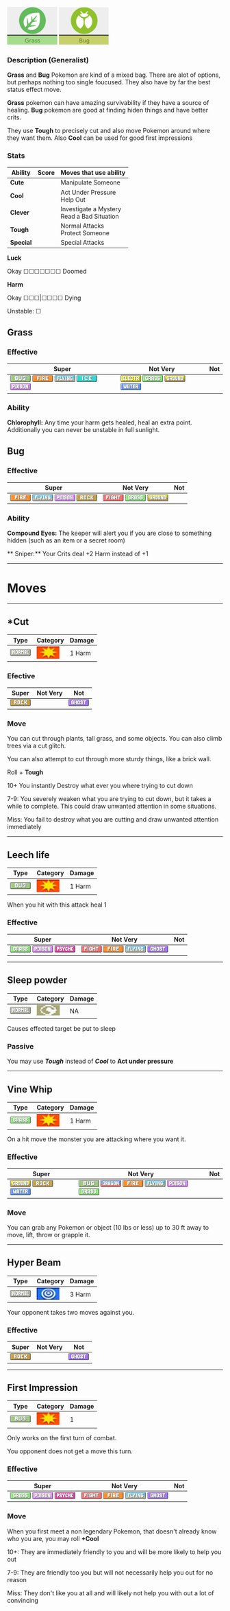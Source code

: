 ![Grass](images/grass.png) ![Bug](images/bug.png)


### Description (Generalist)

**Grass** and **Bug** Pokemon are kind of a mixed bag. There are alot of options, but perhaps nothing too single foucused. They also have by far the best status effect move. 

**Grass** pokemon can have amazing survivability if they have a source of healing. **Bug** pokemon are good at finding hiden things and have better crits.

They use **Tough** to precisely cut and also move Pokemon around where they want them. Also **Cool** can be used for good first impressions

### Stats


 |      Ability                   | Score | Moves that use ability                         |
 |--------------------------------|---------|-----------------------------|
 | **Cute**  | | Manipulate Someone <br/> |
 | **Cool**  | | Act Under Pressure <br/> Help Out |
 | **Clever**| | Investigate a Mystery <br/> Read a Bad Situation |
 | **Tough** | | Normal Attacks <br/> Protect Someone |
 | **Special** | | Special Attacks <br/> |

**Luck**

Okay ☐☐☐☐☐☐☐ Doomed

**Harm**

Okay ☐☐☐|☐☐☐☐ Dying

Unstable: ☐


## Grass 

### Effective

 |   Super                                                                                                                                      | Not Very                                                                                                                | Not|
 |----------------------------------------------------------------------------------------------------------------------------------------------|-------------------------------------------------------------------------------------------------------------------------|----|
 | ![](images/BugIC_Big.webp) ![](images/FireIC_Big.webp) ![](images/FlyingIC_Big.webp) ![](images/IceIC_Big.webp) ![](images/PoisonIC_Big.webp)|  ![](images/ElectricIC_Big.webp) ![](images/GrassIC_Big.webp) ![](images/GroundIC_Big.webp) ![](images/WaterIC_Big.webp)|    |

### Ability

**Chlorophyll:** Any time your harm gets healed, heal an extra point. Additionally you can never be unstable in full sunlight.

## Bug 

### Effective

 |   Super                                                                                                                                      | Not Very                                                                                                                | Not|
 |----------------------------------------------------------------------------------------------------------------------------------------------|-------------------------------------------------------------------------------------------------------------------------|----|
 | ![](images/FireIC_Big.webp) ![](images/FlyingIC_Big.webp) ![](images/PoisonIC_Big.webp) ![](images/RockIC_Big.webp)|  ![](images/FightingIC_Big.webp) ![](images/GrassIC_Big.webp)  ![](images/GroundIC_Big.webp)   ||

### Ability

**Compound Eyes:** The keeper will alert you if you are close to something hidden (such as an item or a secret room)

** Sniper:** Your Crits deal +2 Harm instead of +1

---

# Moves

---

## *Cut

  | Type        | Category   | Damage      |
 | ----------- | ------------ | ----------- |
 | ![](images/NormalIC_Big.webp)| ![](images/physical.png)| 1 Harm |



### Efective

 |   Super                        | Not Very| Not                         |
 |--------------------------------|---------|-----------------------------|
 | ![](images/RockIC_Big.webp)|         | ![](images/GhostIC_Big.webp)|



### Move

You can cut through plants, tall grass, and some objects. You can also climb trees via a cut glitch.

You can also attempt to cut through more sturdy things, like a brick wall.

Roll + **Tough**

10+ You instantly Destroy what ever you where trying to cut down

7-9: You severely weaken what you are trying to cut down, but it takes a while to complete. This could draw unwanted attention in some situations.

Miss: You fail to destroy what you are cutting and draw unwanted attention immediately

---

## Leech life

| Type        | Category   | Damage      |
| ----------- | ------------ | ----------- |
| ![](images/BugIC_Big.webp)| ![](images/physical.png)| 1 Harm |

When you hit with this attack heal 1

### Effective

 |   Super                        | Not Very| Not                         |
 |--------------------------------|---------|-----------------------------|
 | ![](images/GrassIC_Big.webp) ![](images/PoisonIC_Big.webp) ![](images/PsychicIC_Big.webp)|  ![](images/FightingIC_Big.webp) ![](images/FireIC_Big.webp) ![](images/FlyingIC_Big.webp) ![](images/GhostIC_Big.webp) | |

---

## Sleep powder

 | Type        | Category   | Damage      |
 | ----------- | ------------ | ----------- |
 | ![](images/NormalIC_Big.webp)| ![](images/status.png)| NA |

Causes effected target be put to sleep

### Passive

You may use ***Tough*** instead of ***Cool*** to **Act under pressure**


---

## Vine Whip

| Type        | Category   | Damage      |
| ----------- | ------------ | ----------- |
| ![](images/GrassIC_Big.webp)| ![](images/physical.png)| 1 Harm |

On a hit move the monster you are attacking where you want it.


### Effective

 |   Super                        | Not Very| Not                         |
 |--------------------------------|---------|-----------------------------|
 | ![](images/GroundIC_Big.webp) ![](images/RockIC_Big.webp) ![](images/WaterIC_Big.webp)|  ![](images/BugIC_Big.webp) ![](images/DragonIC_Big.webp) ![](images/FireIC_Big.webp) ![](images/FlyingIC_Big.webp) ![](images/PoisonIC_Big.webp) ![](images/GrassIC_Big.webp)| |

### Move

You can grab any Pokemon or object (10 lbs or less) up to 30 ft away to move, lift, throw or grapple it.


---

## Hyper Beam

 | Type        | Category   | Damage      |
 | ----------- | ------------ | ----------- |
 | ![](images/NormalIC_Big.webp)| ![](images/special.png)| 3 Harm |

Your opponent takes two moves against you.

### Effective

 |   Super                        | Not Very| Not                         |
 |--------------------------------|---------|-----------------------------|
 | ![](images/RockIC_Big.webp)|         | ![](images/GhostIC_Big.webp)|

---

## First Impression

 | Type        | Category   | Damage      |
 | ----------- | ------------ | ----------- |
 | ![](images/BugIC_Big.webp)| ![](images/physical.png)| 1 |

Only works on the first turn of combat.

You opponent does not get a move this turn.

### Effective

 |   Super                        | Not Very| Not                         |
 |--------------------------------|---------|-----------------------------|
 | ![](images/GrassIC_Big.webp) ![](images/PoisonIC_Big.webp) ![](images/PsychicIC_Big.webp)|  ![](images/FightingIC_Big.webp) ![](images/FireIC_Big.webp) ![](images/FlyingIC_Big.webp) ![](images/GhostIC_Big.webp) | |

### Move

When you first meet a non legendary Pokemon, that doesn't already know who you are, you may roll **+Cool**

10+: They are immediately friendly to you and will be more likely to help you out

7-9: They are friendly too you but will not necessarily help you out for no reason

Miss: They don't like you at all and will likely not help you with out a lot of convincing
